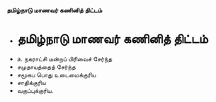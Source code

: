 **தமிழ்நாடு மாணவர் கணினித் திட்டம்**
- # தமிழ்நாடு மாணவர் கணினித் திட்டம்
- a. நகராட்சி மன்றப் பிரிவைச் சேர்ந்த
- சமுதாயத்தைத் சேர்ந்த
- சமூகப பொது உடைமைக்குரிய
- சாதிக்குரிய
- வகுப்புக்குரிய.

